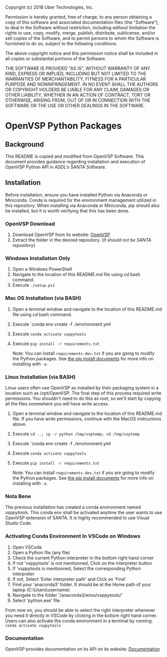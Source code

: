 Copyright (c) 2018 Uber Technologies, Inc.

Permission is hereby granted, free of charge, to any person obtaining a copy
of this software and associated documentation files (the "Software"), to deal
in the Software without restriction, including without limitation the rights
to use, copy, modify, merge, publish, distribute, sublicense, and/or sell
copies of the Software, and to permit persons to whom the Software is
furnished to do so, subject to the following conditions:

The above copyright notice and this permission notice shall be included in
all copies or substantial portions of the Software.

THE SOFTWARE IS PROVIDED "AS IS", WITHOUT WARRANTY OF ANY KIND, EXPRESS OR
IMPLIED, INCLUDING BUT NOT LIMITED TO THE WARRANTIES OF MERCHANTABILITY,
FITNESS FOR A PARTICULAR PURPOSE AND NONINFRINGEMENT. IN NO EVENT SHALL THE
AUTHORS OR COPYRIGHT HOLDERS BE LIABLE FOR ANY CLAIM, DAMAGES OR OTHER
LIABILITY, WHETHER IN AN ACTION OF CONTRACT, TORT OR OTHERWISE, ARISING FROM,
OUT OF OR IN CONNECTION WITH THE SOFTWARE OR THE USE OR OTHER DEALINGS IN
THE SOFTWARE.

# OpenVSP Python Packages

## Background

This README is copied and modified from OpenVSP Software. This document provides guidance 
regarding installation and execution of OpenVSP Python API in ASDL's SANTA Software.

## Installation

Before installation, ensure you have installed Python via Anaconda or
Miniconda.  Conda is required for the environment management utilized in this
repository.  When installing via Anaconda or Miniconda, pip should also be
installed, but it is worth verifying that this has been done.


### OpenVSP Download
1. Download OpenVSP from its website: [OpenVSP](https://openvsp.org/download.php)
2. Extract the folder in the desired repository. (*It should not be SANTA repository*)


### Windows Installation Only

1. Open a Windows PowerShell
2. Navigate to the location of this README.md file using *cd* bash command.
3. Execute `./setup.ps1`

### Mac OS Installation (via BASH)

1. Open a terminal window and navigate to the location of this README.md file using *cd* bash command.
2. Execute `conda env create -f ./environment.yml
3. Execute `conda activate vsppytools`
4. Execute `pip install -r requirements.txt`

   Note: You can install `requirements-dev.txt` if you are going to modify the Python packages. See [the pip install documents](https://pip.pypa.io/en/stable/cli/pip_install/#cmdoption-e) for more info on installing with `-e`.

### Linux Installation (via BASH)

Linux users often use OpenVSP as installed by their packaging system in a
location such as /opt/OpenVSP.  The final step of this process required write
permissions.  You shouldn't need to do this as root, so we'll start by copying
all the files somewhere you will have write access.

1. Open a terminal window and navigate to the location of this README.md file.  If you have write permissions, continue with the MacOS instructions above.
2. Execute `cd ..; cp -r python /tmp/vsptemp; cd /tmp/vsptemp`
3. Execute `conda env create -f ./environment.yml
4. Execute `conda activate vsppytools`
5. Execute `pip install -r requirements.txt`

   Note: You can install `requirements-dev.txt` if you are going to modify the Python packages. See [the pip install documents](https://pip.pypa.io/en/stable/cli/pip_install/#cmdoption-e) for more info on installing with `-e`.

### Nota Bene

The previous installation has created a conda environment named *vsppytools*. This conda env
shall be activated anytime the user wants to use OpenVSP extension of SANTA. It is highly recommended
to use Visual Studio Code.

### Activating Conda Environment In VSCode on Windows

1. Open VSCode
2. Open a Python file (any file)
3. Check the current Python interpreter in the bottom right hand corner
4. If not 'vsppytools' is not mentionned, Click on the interpreter button
5. If 'vsppytools is mentionned, Select the corresponding Python interpreter
6. If not, Select 'Enter interpreter path' and Click on 'Find'
7. Find your 'anaconda3' folder. It should be at the Home path of your laptop (C:\Users\username)
8. Navigate to the folder '/anaconda3/envs/vsppytools/'
9. Select 'python.exe' file.

From now on, you should be able to select the right interpreter whenever you need it
directly in VSCode by clicking in the bottom right hand corner.
Users can also activate the conda environment in a terminal by running: `conda activate vsppytools`

### Documentation

OpenVSP provides documentation on its API on its website: [Documentation](https://openvsp.org/api_docs/latest/)